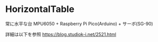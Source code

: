 # HorizontalTable
常に水平な台  MPU6050 + Raspberry Pi Pico(Arduino) + サーボ(SG-90)

詳細は以下を参照
https://blog.studiok-i.net/2521.html

